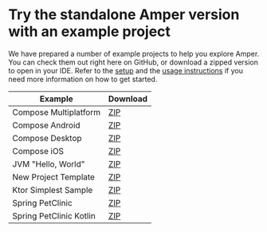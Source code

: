 # Try the standalone Amper version with an example project

We have prepared a number of example projects to help you explore Amper. You can check them out right here on GitHub, 
or download a zipped version to open in your IDE.
Refer to the [setup](../docs/Setup.md) and the [usage instructions](../docs/Usage.md#using-amper-from-the-command-line) if you need more
information on how to get started.

| Example                 | Download                                                                                                                     |
|-------------------------|------------------------------------------------------------------------------------------------------------------------------|
| Compose Multiplatform   | [ZIP](https://hoover.fly.dev/download-zip/repo?user=JetBrains&name=amper&branch=HEAD&path=/examples/compose-multiplatform)   |
| Compose Android         | [ZIP](https://hoover.fly.dev/download-zip/repo?user=JetBrains&name=amper&branch=HEAD&path=/examples/compose-android)         |
| Compose Desktop         | [ZIP](https://hoover.fly.dev/download-zip/repo?user=JetBrains&name=amper&branch=HEAD&path=/examples/compose-desktop)         |
| Compose iOS             | [ZIP](https://hoover.fly.dev/download-zip/repo?user=JetBrains&name=amper&branch=HEAD&path=/examples/compose-ios)             |
| JVM "Hello, World"      | [ZIP](https://hoover.fly.dev/download-zip/repo?user=JetBrains&name=amper&branch=HEAD&path=/examples/jvm)                     |
| New Project Template    | [ZIP](https://hoover.fly.dev/download-zip/repo?user=JetBrains&name=amper&branch=HEAD&path=/examples/new-project-template)    |
| Ktor Simplest Sample    | [ZIP](https://hoover.fly.dev/download-zip/repo?user=JetBrains&name=amper&branch=HEAD&path=/examples/ktor-simplest-sample)    |
| Spring PetClinic        | [ZIP](https://hoover.fly.dev/download-zip/repo?user=JetBrains&name=amper&branch=HEAD&path=/examples/spring-petclinic)        |
| Spring PetClinic Kotlin | [ZIP](https://hoover.fly.dev/download-zip/repo?user=JetBrains&name=amper&branch=HEAD&path=/examples/spring-petclinic-kotlin) |
